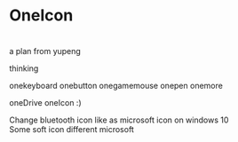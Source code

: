 # OneIcon

#

a plan from yupeng </br>


thinking

onekeyboard onebutton onegamemouse onepen onemore </br>

oneDrive oneIcon :)  </br>

Change bluetooth icon like as microsoft icon on windows 10 </br>
Some soft icon different microsoft </br>

